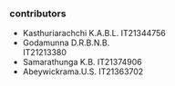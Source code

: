 ### contributors
- Kasthuriarachchi K.A.B.L. 
IT21344756
- Godamunna D.R.B.N.B.  
IT21213380
- Samarathunga K.B.
IT21374906
- Abeywickrama.U.S. 
IT21363702
